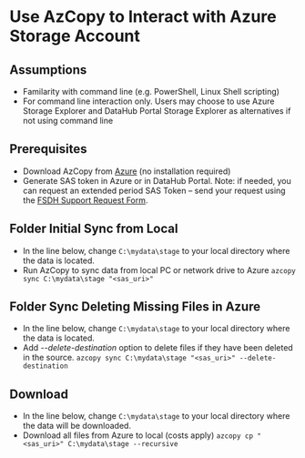 # Use AzCopy to Interact with Azure Storage Account

## Assumptions
- Familarity with command line (e.g. PowerShell, Linux Shell scripting)
- For command line interaction only. Users may choose to use Azure Storage Explorer and DataHub Portal Storage Explorer as alternatives if not using command line

## Prerequisites
- Download AzCopy from [Azure](https://aka.ms/downloadazcopy-v10-windows) (no installation required)
- Generate SAS token in Azure or in DataHub Portal. Note: if needed, you can request an extended period SAS Token – send your request using the [FSDH Support Request Form](https://forms.office.com/pages/responsepage.aspx?id=lMFb0L-U1kquLh2w8uOPXhksOXzZ73RCp9fVTz4vTU5UNTc1U00yNVUxWVg4SkJGMFVHN1RCTTdQRS4u).

## Folder Initial Sync from Local
- In the line below, change ```C:\mydata\stage``` to your local directory where the data is located.
- Run AzCopy to sync data from local PC or network drive to Azure ```azcopy sync C:\mydata\stage "<sas_uri>"```

## Folder Sync Deleting Missing Files in Azure
- In the line below, change ```C:\mydata\stage``` to your local directory where the data is located.
- Add *--delete-destination* option to delete files if they have been deleted in the source. ```azcopy sync C:\mydata\stage "<sas_uri>" --delete-destination```

## Download
- In the line below, change ```C:\mydata\stage``` to your local directory where the data will be downloaded.
- Download all files from Azure to local (costs apply) ```azcopy cp "<sas_uri>" C:\mydata\stage --recursive```

